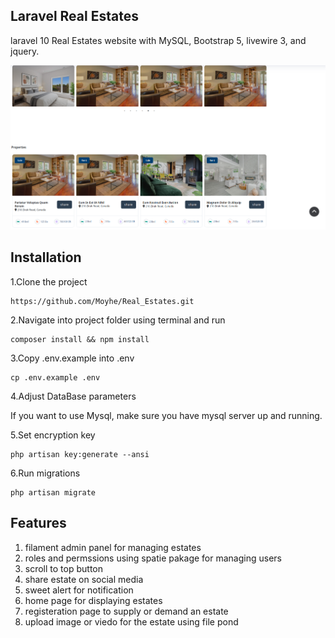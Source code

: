 ## Laravel Real Estates

laravel 10 Real Estates website with MySQL, Bootstrap 5, livewire 3, and jquery.

![My logo](public/images/real_estate.png)

## Installation

1.Clone the project

    https://github.com/Moyhe/Real_Estates.git

2.Navigate into project folder using terminal and run

    composer install && npm install

3.Copy .env.example into .env

    cp .env.example .env

4.Adjust DataBase parameters

If you want to use Mysql, make sure you have mysql server up and running.

5.Set encryption key

    php artisan key:generate --ansi

6.Run migrations

    php artisan migrate

## Features

1. filament admin panel for managing estates
2. roles and permssions using spatie pakage for managing users
3. scroll to top button
4. share estate on social media
5. sweet alert for notification
6. home page for displaying estates
7. registeration page to supply or demand an estate
8. upload image or viedo for the estate using file pond
